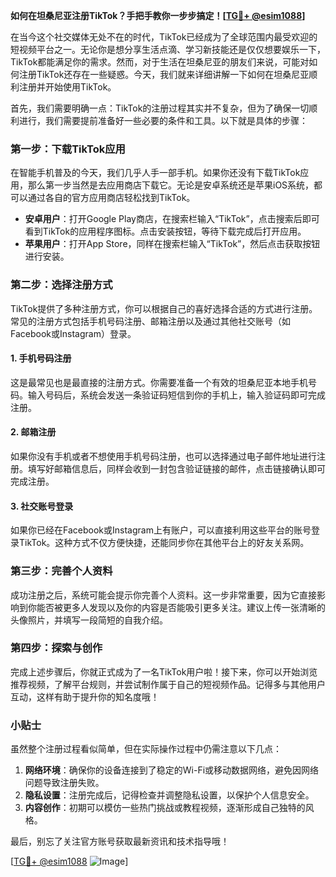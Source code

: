 **如何在坦桑尼亚注册TikTok？手把手教你一步步搞定！[[TG💪+ @esim1088](https://t.me/s/esim1088)]**

在当今这个社交媒体无处不在的时代，TikTok已经成为了全球范围内最受欢迎的短视频平台之一。无论你是想分享生活点滴、学习新技能还是仅仅想要娱乐一下，TikTok都能满足你的需求。然而，对于生活在坦桑尼亚的朋友们来说，可能对如何注册TikTok还存在一些疑惑。今天，我们就来详细讲解一下如何在坦桑尼亚顺利注册并开始使用TikTok。

首先，我们需要明确一点：TikTok的注册过程其实并不复杂，但为了确保一切顺利进行，我们需要提前准备好一些必要的条件和工具。以下就是具体的步骤：

### 第一步：下载TikTok应用

在智能手机普及的今天，我们几乎人手一部手机。如果你还没有下载TikTok应用，那么第一步当然是去应用商店下载它。无论是安卓系统还是苹果iOS系统，都可以通过各自的官方应用商店轻松找到TikTok。

- **安卓用户**：打开Google Play商店，在搜索栏输入“TikTok”，点击搜索后即可看到TikTok的应用程序图标。点击安装按钮，等待下载完成后打开应用。
- **苹果用户**：打开App Store，同样在搜索栏输入“TikTok”，然后点击获取按钮进行安装。

### 第二步：选择注册方式

TikTok提供了多种注册方式，你可以根据自己的喜好选择合适的方式进行注册。常见的注册方式包括手机号码注册、邮箱注册以及通过其他社交账号（如Facebook或Instagram）登录。

#### 1. 手机号码注册

这是最常见也是最直接的注册方式。你需要准备一个有效的坦桑尼亚本地手机号码。输入号码后，系统会发送一条验证码短信到你的手机上，输入验证码即可完成注册。

#### 2. 邮箱注册

如果你没有手机或者不想使用手机号码注册，也可以选择通过电子邮件地址进行注册。填写好邮箱信息后，同样会收到一封包含验证链接的邮件，点击链接确认即可完成注册。

#### 3. 社交账号登录

如果你已经在Facebook或Instagram上有账户，可以直接利用这些平台的账号登录TikTok。这种方式不仅方便快捷，还能同步你在其他平台上的好友关系网。

### 第三步：完善个人资料

成功注册之后，系统可能会提示你完善个人资料。这一步非常重要，因为它直接影响到你能否被更多人发现以及你的内容是否能吸引更多关注。建议上传一张清晰的头像照片，并填写一段简短的自我介绍。

### 第四步：探索与创作

完成上述步骤后，你就正式成为了一名TikTok用户啦！接下来，你可以开始浏览推荐视频，了解平台规则，并尝试制作属于自己的短视频作品。记得多与其他用户互动，这样有助于提升你的知名度哦！

### 小贴士

虽然整个注册过程看似简单，但在实际操作过程中仍需注意以下几点：

1. **网络环境**：确保你的设备连接到了稳定的Wi-Fi或移动数据网络，避免因网络问题导致注册失败。
2. **隐私设置**：注册完成后，记得检查并调整隐私设置，以保护个人信息安全。
3. **内容创作**：初期可以模仿一些热门挑战或教程视频，逐渐形成自己独特的风格。

最后，别忘了关注官方账号获取最新资讯和技术指导哦！

[[TG💪+ @esim1088](https://t.me/s/esim1088) ![Image](https://i.postimg.cc/4NQfJmqS/Snipaste-2025-05-13-00-14-12.png)]